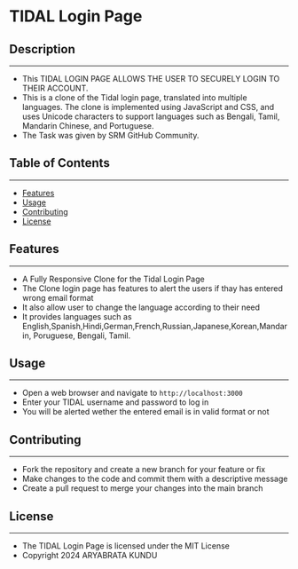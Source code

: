 **TIDAL Login Page**
=====================

## Description
---------------

* This TIDAL LOGIN PAGE ALLOWS THE USER TO SECURELY LOGIN TO THEIR ACCOUNT.
* This is a clone of the Tidal login page, translated into multiple languages. The clone is implemented using JavaScript and CSS, and uses Unicode characters to support languages such as Bengali, Tamil, Mandarin Chinese, and Portuguese.
* The Task was given by  SRM  GitHub Community.

## Table of Contents
-----------------

* [Features](#features)
* [Usage](#usage)
* [Contributing](#contributing)
* [License](#license)

## Features
------------

* A Fully Responsive Clone for the Tidal Login Page
* The Clone login page has features to alert the users if thay has entered wrong email format
* It also allow user to change the language according to their need
* It provides languages such as English,Spanish,Hindi,German,French,Russian,Japanese,Korean,Mandarin, Poruguese, Bengali, Tamil.

## Usage
-----

* Open a web browser and navigate to `http://localhost:3000`
* Enter your TIDAL username and password to log in
* You will be alerted wether the entered email is in valid format or not

## Contributing
------------

* Fork the repository and create a new branch for your feature or fix
* Make changes to the code and commit them with a descriptive message
* Create a pull request to merge your changes into the main branch

## License
-------

* The TIDAL Login Page is licensed under the MIT License
* Copyright 2024 ARYABRATA KUNDU
